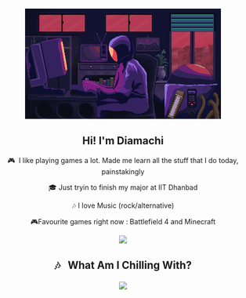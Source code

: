 

<p align="center"> <img src="./assets/123.gif" alt="me!" width="400"></p>

<h2 align="center">Hi! I'm Diamachi</h2>



<p align="center">
🎮&nbsp; I like playing games a lot. Made me learn all the stuff that I do today, painstakingly
</p>

<p align="center">
🎓&nbsp;Just tryin to finish my major at IIT Dhanbad
</p>

<p align="center">
🎶 I love Music (rock/alternative)
</p>

<p align="center">
🎮Favourite games right now :  Battlefield 4 and Minecraft

</p>

<p align="center">

<p align="center"> <img src="http://github-readme-streak-stats.herokuapp.com?user=diamachi&theme=radical&date_format=M%20j%5B%2C%20Y%5D&dates=26FFB6"/></p>

## <p align="center"> 🎶 &nbsp; What Am I Chilling With?</p>


<p align="center"> <img src="https://spotify-github-profile.vercel.app/api/view?uid=313zhibh4lxub7jseamnbqsckmni&cover_image=true&theme=default&bar_color=ff007b&bar_color_cover=false"/></p>


<br>




